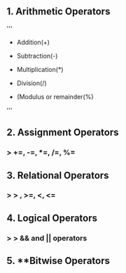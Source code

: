 ## 1. Arithmetic Operators
'''

+ Addition(+)
- Subtraction(-)
* Multiplication(*)
+ Division(/)
- (Modulus or remainder(%)


'''

## 2. Assignment Operators
### > +=, -=, \*=, /=, %= 
## 3. Relational Operators
### > > , >=, <, <= 
## 4. Logical Operators
### > > && and || operators
## 5. **Bitwise Operators
